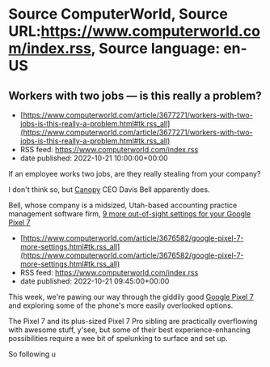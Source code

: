 # Source ComputerWorld, Source URL:https://www.computerworld.com/index.rss, Source language: en-US

## Workers with two jobs — is this really a problem?
 - [https://www.computerworld.com/article/3677271/workers-with-two-jobs-is-this-really-a-problem.html#tk.rss_all](https://www.computerworld.com/article/3677271/workers-with-two-jobs-is-this-really-a-problem.html#tk.rss_all)
 - RSS feed: https://www.computerworld.com/index.rss
 - date published: 2022-10-21 10:00:00+00:00

<article>
	<section class="page">
<p>If an employee works two jobs, are they really stealing from your company?</p><p>I don't think so, but <a href="https://www.getcanopy.com/" rel="nofollow">Canopy</a> CEO Davis Bell apparently does.</p><p>Bell, whose company is a midsized, Utah-based accounting practice management software firm, <a href="https://www.linkedin.com/posts/davistbell_update-well-that-escalated-quickly-i-activity-6986537924460785664--J1h/?utm_source=share&amp;utm_medium=member_deskt

## 9 more out-of-sight settings for your Google Pixel 7
 - [https://www.computerworld.com/article/3676582/google-pixel-7-more-settings.html#tk.rss_all](https://www.computerworld.com/article/3676582/google-pixel-7-more-settings.html#tk.rss_all)
 - RSS feed: https://www.computerworld.com/index.rss
 - date published: 2022-10-21 09:45:00+00:00

<article>
	<section class="page">
<p>This week, we're pawing our way through the giddily good <a href="https://www.computerworld.com/article/3675965/google-pixel-7.html">Google Pixel 7</a> and exploring some of the phone's more easily overlooked options.</p><p>The Pixel 7 and its plus-sized Pixel 7 Pro sibling are practically overflowing with awesome stuff, y'see, but some of their best experience-enhancing possibilities require a wee bit of spelunking to surface and set up.</p><p>So following u
